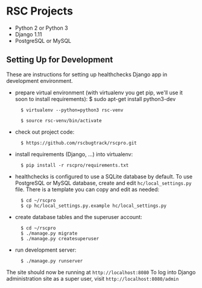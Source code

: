# RSC Projects

* Python 2 or Python 3
* Django 1.11
* PostgreSQL or MySQL

## Setting Up for Development

These are instructions for setting up healthchecks Django app
in development environment.



* prepare virtual environment
  (with virtualenv you get pip, we'll use it soon to install requirements):
        $ sudo apt-get install python3-dev

        $ virtualenv --python=python3 rsc-venv

        $ source rsc-venv/bin/activate

* check out project code:

        $ https://github.com/rscbugtrack/rscpro.git

* install requirements (Django, ...) into virtualenv:

        $ pip install -r rscpro/requirements.txt

* healthchecks is configured to use a SQLite database by default. To use
  PostgreSQL or MySQL database, create and edit `hc/local_settings.py` file.
  There is a template you can copy and edit as needed:

        $ cd ~/rscpro
        $ cp hc/local_settings.py.example hc/local_settings.py

* create database tables and the superuser account:

        $ cd ~/rscpro
        $ ./manage.py migrate
        $ ./manage.py createsuperuser

* run development server:

        $ ./manage.py runserver

The site should now be running at `http://localhost:8080`
To log into Django administration site as a super user,
visit `http://localhost:8080/admin`






